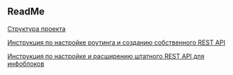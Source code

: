 ## ReadMe
[Структура проекта](./ReadMe-Strucure.md)

[Инструкция по настройке роутинга и созданию собственного REST API](./ReadMe-RoutingAndCustomRestApi.md)

[Инструкция по настройке и расширению штатного REST API для инфоблоков](./ReadMe-IBlockRestApi.md)
